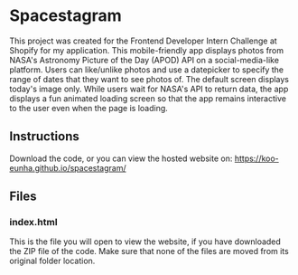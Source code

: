 # Spacestagram

This project was created for the Frontend Developer Intern Challenge at Shopify for my application.
This mobile-friendly app displays photos from NASA's Astronomy Picture of the Day (APOD) API on a social-media-like platform.
Users can like/unlike photos and use a datepicker to specify the range of dates that they want to see photos of.
The default screen displays today's image only.
While users wait for NASA's API to return data, the app displays a fun animated loading screen so that the app remains interactive to the user even when the page is loading.

## Instructions

Download the code, or you can view the hosted website on: https://koo-eunha.github.io/spacestagram/

## Files
### index.html
This is the file you will open to view the website, if you have downloaded the ZIP file of the code.
Make sure that none of the files are moved from its original folder location.
